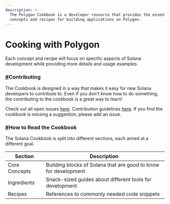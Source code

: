```yaml
---
description: >-
  The Polygon Cookbook is a developer resource that provides the essential
  concepts and recipes for building applications on Polygon.
---
```


# Cooking with Polygon

Each concept and recipe will focus on specific aspects of Solana development while providing more details and usage examples.

### [#](https://solanacookbook.com/#contributing)Contributing <a href="#contributing" id="contributing"></a>

The Cookbook is designed in a way that makes it easy for new Solana developers to contribute to. Even if you don't know how to do something, the contributing to the cookbook is a great way to learn!

Check out all open issues [here](https://github.com/Polygon-Academy/Polygon-Cookbook/issues). Contribution guidelines [here](https://github.com/Polygon-Academy/Polygon-Cookbook/pulls). If you find the cookbook is missing a suggestion, please add an issue.

### [#](https://solanacookbook.com/#how-to-read-the-cookbook)How to Read the Cookbook <a href="#how-to-read-the-cookbook" id="how-to-read-the-cookbook"></a>

The Solana Cookbook is split into different sections, each aimed at a different goal.

| Section       | Description                                                     |
| ------------- | --------------------------------------------------------------- |
| Core Concepts | Building blocks of Solana that are good to know for development |
| Ingredients   | Snack-sized guides about different tools for development        |
| Recipes       | References to commonly needed code snippets                     |
